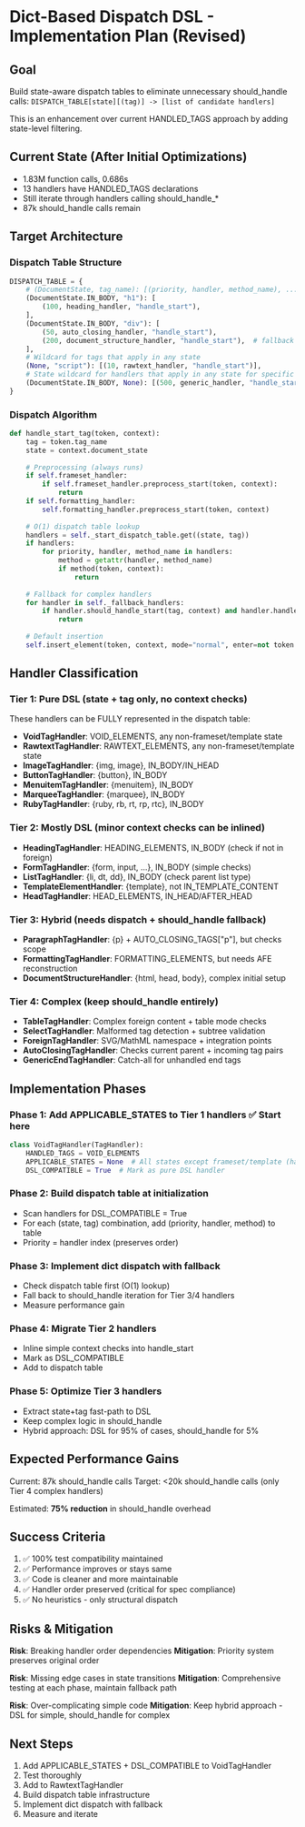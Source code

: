 # Dict-Based Dispatch DSL - Implementation Plan (Revised)

## Goal
Build state-aware dispatch tables to eliminate unnecessary should_handle calls:
`DISPATCH_TABLE[state][(tag)] -> [list of candidate handlers]`

This is an enhancement over current HANDLED_TAGS approach by adding state-level filtering.

## Current State (After Initial Optimizations)
- 1.83M function calls, 0.686s
- 13 handlers have HANDLED_TAGS declarations
- Still iterate through handlers calling should_handle_*
- 87k should_handle calls remain

## Target Architecture

### Dispatch Table Structure
```python
DISPATCH_TABLE = {
    # (DocumentState, tag_name): [(priority, handler, method_name), ...]
    (DocumentState.IN_BODY, "h1"): [
        (100, heading_handler, "handle_start"),
    ],
    (DocumentState.IN_BODY, "div"): [
        (50, auto_closing_handler, "handle_start"),
        (200, document_structure_handler, "handle_start"),  # fallback
    ],
    # Wildcard for tags that apply in any state
    (None, "script"): [(10, rawtext_handler, "handle_start")],
    # State wildcard for handlers that apply in any state for specific tags
    (DocumentState.IN_BODY, None): [(500, generic_handler, "handle_start")],
}
```

### Dispatch Algorithm
```python
def handle_start_tag(token, context):
    tag = token.tag_name
    state = context.document_state
    
    # Preprocessing (always runs)
    if self.frameset_handler:
        if self.frameset_handler.preprocess_start(token, context):
            return
    if self.formatting_handler:
        self.formatting_handler.preprocess_start(token, context)
    
    # O(1) dispatch table lookup
    handlers = self._start_dispatch_table.get((state, tag))
    if handlers:
        for priority, handler, method_name in handlers:
            method = getattr(handler, method_name)
            if method(token, context):
                return
    
    # Fallback for complex handlers
    for handler in self._fallback_handlers:
        if handler.should_handle_start(tag, context) and handler.handle_start(token, context):
            return
    
    # Default insertion
    self.insert_element(token, context, mode="normal", enter=not token.is_self_closing)
```

## Handler Classification

### Tier 1: Pure DSL (state + tag only, no context checks)
These handlers can be FULLY represented in the dispatch table:
- **VoidTagHandler**: VOID_ELEMENTS, any non-frameset/template state
- **RawtextTagHandler**: RAWTEXT_ELEMENTS, any non-frameset/template state
- **ImageTagHandler**: {img, image}, IN_BODY/IN_HEAD
- **ButtonTagHandler**: {button}, IN_BODY
- **MenuitemTagHandler**: {menuitem}, IN_BODY
- **MarqueeTagHandler**: {marquee}, IN_BODY
- **RubyTagHandler**: {ruby, rb, rt, rp, rtc}, IN_BODY

### Tier 2: Mostly DSL (minor context checks can be inlined)
- **HeadingTagHandler**: HEADING_ELEMENTS, IN_BODY (check if not in foreign)
- **FormTagHandler**: {form, input, ...}, IN_BODY (simple checks)
- **ListTagHandler**: {li, dt, dd}, IN_BODY (check parent list type)
- **TemplateElementHandler**: {template}, not IN_TEMPLATE_CONTENT
- **HeadTagHandler**: HEAD_ELEMENTS, IN_HEAD/AFTER_HEAD

### Tier 3: Hybrid (needs dispatch + should_handle fallback)
- **ParagraphTagHandler**: {p} + AUTO_CLOSING_TAGS["p"], but checks scope
- **FormattingTagHandler**: FORMATTING_ELEMENTS, but needs AFE reconstruction
- **DocumentStructureHandler**: {html, head, body}, complex initial setup

### Tier 4: Complex (keep should_handle entirely)
- **TableTagHandler**: Complex foreign content + table mode checks
- **SelectTagHandler**: Malformed tag detection + subtree validation  
- **ForeignTagHandler**: SVG/MathML namespace + integration points
- **AutoClosingTagHandler**: Checks current parent + incoming tag pairs
- **GenericEndTagHandler**: Catch-all for unhandled end tags

## Implementation Phases

### Phase 1: Add APPLICABLE_STATES to Tier 1 handlers ✅ Start here
```python
class VoidTagHandler(TagHandler):
    HANDLED_TAGS = VOID_ELEMENTS
    APPLICABLE_STATES = None  # All states except frameset/template (handled in DSL)
    DSL_COMPATIBLE = True  # Mark as pure DSL handler
```

### Phase 2: Build dispatch table at initialization
- Scan handlers for DSL_COMPATIBLE = True
- For each (state, tag) combination, add (priority, handler, method) to table
- Priority = handler index (preserves order)

### Phase 3: Implement dict dispatch with fallback
- Check dispatch table first (O(1) lookup)
- Fall back to should_handle iteration for Tier 3/4 handlers
- Measure performance gain

### Phase 4: Migrate Tier 2 handlers
- Inline simple context checks into handle_start
- Mark as DSL_COMPATIBLE
- Add to dispatch table

### Phase 5: Optimize Tier 3 handlers
- Extract state+tag fast-path to DSL
- Keep complex logic in should_handle
- Hybrid approach: DSL for 95% of cases, should_handle for 5%

## Expected Performance Gains

Current: 87k should_handle calls
Target: <20k should_handle calls (only Tier 4 complex handlers)

Estimated: **75% reduction** in should_handle overhead

## Success Criteria

1. ✅ 100% test compatibility maintained
2. ✅ Performance improves or stays same
3. ✅ Code is cleaner and more maintainable
4. ✅ Handler order preserved (critical for spec compliance)
5. ✅ No heuristics - only structural dispatch

## Risks & Mitigation

**Risk**: Breaking handler order dependencies
**Mitigation**: Priority system preserves original order

**Risk**: Missing edge cases in state transitions
**Mitigation**: Comprehensive testing at each phase, maintain fallback path

**Risk**: Over-complicating simple code
**Mitigation**: Keep hybrid approach - DSL for simple, should_handle for complex

## Next Steps

1. Add APPLICABLE_STATES + DSL_COMPATIBLE to VoidTagHandler
2. Test thoroughly
3. Add to RawtextTagHandler
4. Build dispatch table infrastructure
5. Implement dict dispatch with fallback
6. Measure and iterate
